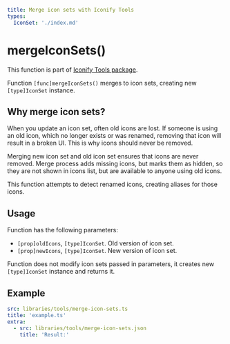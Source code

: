 ```yaml
title: Merge icon sets with Iconify Tools
types:
  IconSet: './index.md'
```

# mergeIconSets()

This function is part of [Iconify Tools package](../index.md).

Function `[func]mergeIconSets()` merges to icon sets, creating new `[type]IconSet` instance.

## Why merge icon sets?

When you update an icon set, often old icons are lost.
If someone is using an old icon, which no longer exists or was renamed, removing that icon will result in a broken UI.
This is why icons should never be removed.

Merging new icon set and old icon set ensures that icons are never removed.
Merge process adds missing icons, but marks them as hidden,
so they are not shown in icons list, but are available to anyone using old icons.

This function attempts to detect renamed icons, creating aliases for those icons.

## Usage

Function has the following parameters:

- `[prop]oldIcons`, `[type]IconSet`. Old version of icon set.
- `[prop]newIcons`, `[type]IconSet`. New version of icon set.

Function does not modify icon sets passed in parameters, it creates new `[type]IconSet` instance and returns it.

## Example

```yaml
src: libraries/tools/merge-icon-sets.ts
title: 'example.ts'
extra:
  - src: libraries/tools/merge-icon-sets.json
    title: 'Result:'
```
